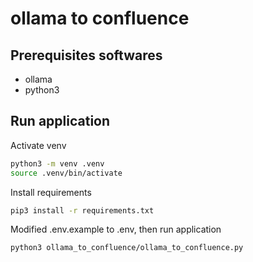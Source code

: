 # ollama to confluence

## Prerequisites softwares

- ollama
- python3

## Run application

Activate venv

```sh
python3 -m venv .venv
source .venv/bin/activate
```

Install requirements

```sh
pip3 install -r requirements.txt
```

Modified .env.example to .env, then run application

```sh
python3 ollama_to_confluence/ollama_to_confluence.py
```
